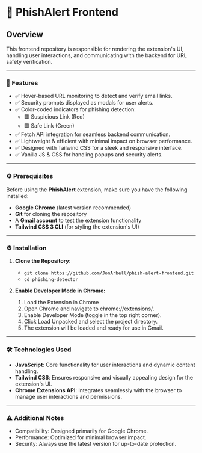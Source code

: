 # 📌 PhishAlert Frontend

## Overview
This frontend repository is responsible for rendering the extension's UI, handling user interactions, and communicating with the backend for URL safety verification.

---

### 🚀 Features
- ✅ Hover-based URL monitoring to detect and verify email links.
- ✅ Security prompts displayed as modals for user alerts.
- ✅ Color-coded indicators for phishing detection:
    - 🟥 Suspicious Link (Red)
    - 🟩 Safe Link (Green)
- ✅ Fetch API integration for seamless backend communication.
- ✅ Lightweight & efficient with minimal impact on browser performance.
- ✅ Designed with Tailwind CSS for a sleek and responsive interface.
- ✅ Vanilla JS & CSS for handling popups and security alerts.

---

### ⚙️ Prerequisites
Before using the **PhishAlert** extension, make sure you have the following installed:

- **Google Chrome** (latest version recommended)
- **Git** for cloning the repository
- A **Gmail account** to test the extension functionality
- **Tailwind CSS 3 CLI** (for styling the extension's UI)


---

### ⚙️ Installation
1. **Clone the Repository:**
    - ``` git clone https://github.com/JonArbell/phish-alert-frontend.git ```
    - ``` cd phishing-detector ```



2. **Enable Developer Mode in Chrome:**
    1. Load the Extension in Chrome
    2. Open Chrome and navigate to chrome://extensions/.
    3. Enable Developer Mode (toggle in the top right corner).
    4. Click Load Unpacked and select the project directory.
    5. The extension will be loaded and ready for use in Gmail.


---

### 🛠 Technologies Used
- **JavaScript**: Core functionality for user interactions and dynamic content handling.
- **Tailwind CSS**: Ensures responsive and visually appealing design for the extension's UI.
- **Chrome Extensions API**: Integrates seamlessly with the browser to manage user interactions and permissions.

---

### ⚠️ Additional Notes

- Compatibility: Designed primarily for Google Chrome.
- Performance: Optimized for minimal browser impact.
- Security: Always use the latest version for up-to-date protection.

